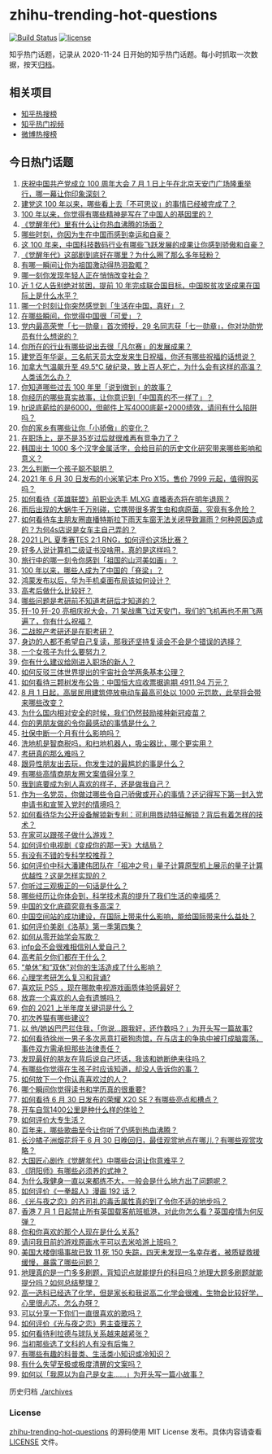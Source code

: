 # zhihu-trending-hot-questions

[![Build Status](https://github.com/justjavac/zhihu-trending-hot-questions/workflows/ci/badge.svg?branch=master)](https://github.com/justjavac/zhihu-trending-hot-questions/actions)
[![license](https://img.shields.io/github/license/justjavac/zhihu-trending-hot-questions)](https://github.com/justjavac/zhihu-trending-hot-questions/blob/master/LICENSE)

知乎热门话题，记录从 2020-11-24 日开始的知乎热门话题。每小时抓取一次数据，按天[归档](./archives)。

## 相关项目

- [知乎热搜榜](https://github.com/justjavac/zhihu-trending-top-search)
- [知乎热门视频](https://github.com/justjavac/zhihu-trending-hot-video)
- [微博热搜榜](https://github.com/justjavac/weibo-trending-hot-search)

## 今日热门话题

<!-- BEGIN -->
<!-- 最后更新时间 Thu Jul 01 2021 10:18:58 GMT+0800 (China Standard Time) -->

1. [庆祝中国共产党成立 100 周年大会 7 月 1
   日上午在北京天安门广场隆重举行，哪一幕让你印象深刻？](https://www.zhihu.com/question/469219832)
2. [建党这 100 年以来，哪些看上去「不可思议」的事情已经被完成了？](https://www.zhihu.com/question/468798487)
3. [100 年以来，你觉得有哪些精神是写在了中国人的基因里的？](https://www.zhihu.com/question/468804235)
4. [《觉醒年代》里有什么让你热血沸腾的场面？](https://www.zhihu.com/question/463613258)
5. [哪些时刻，你因为生在中国而感到幸运和自豪？](https://www.zhihu.com/question/460117828)
6. [这 100
   年来，中国科技数码行业有哪些飞跃发展的成果让你感到骄傲和自豪？](https://www.zhihu.com/question/468832684)
7. [《觉醒年代》这部剧到底好在哪里？为什么圈了那么多年轻粉？](https://www.zhihu.com/question/459410613)
8. [有哪一瞬间让你为祖国激动得热泪盈眶？](https://www.zhihu.com/question/276636947)
9. [哪一刻你发现年轻人正在悄悄改变社会？](https://www.zhihu.com/question/447184915)
10. [近 1 亿人告别绝对贫困，提前 10
    年完成联合国目标，中国脱贫攻坚成果在国际上是什么水平？](https://www.zhihu.com/question/446264543)
11. [哪一个时刻让你突然感觉到「生活在中国，真好」？](https://www.zhihu.com/question/446990478)
12. [在哪些瞬间，你觉得中国很「可爱」？](https://www.zhihu.com/question/455857255)
13. [党内最高荣誉「七一勋章」首次颁授，29
    名同志获「七一勋章」，你对功勋党员有什么想说的？](https://www.zhihu.com/question/468683456)
14. [你所在的行业有哪些说出去很「凡尔赛」的发展成果？](https://www.zhihu.com/question/447184680)
15. [建党百年华诞，三名航天员太空发来生日祝福，你还有哪些祝福的话想说？](https://www.zhihu.com/question/469119958)
16. [加拿大气温飙升至 49.5℃
    破纪录，致上百人死亡，为什么会有这样的高温？人类该怎么办？](https://www.zhihu.com/question/468776258)
17. [你知道哪些过去 100 年里「说到做到」的故事？](https://www.zhihu.com/question/464242642)
18. [你经历的哪些真实故事，让你意识到「中国真的不一样了」？](https://www.zhihu.com/question/429896850)
19. [hr说底薪给的是6000，但邮件上写4000底薪+2000绩效，请问有什么陷阱吗？](https://www.zhihu.com/question/279752230)
20. [你的家乡有哪些让你「小骄傲」的变化？](https://www.zhihu.com/question/447184809)
21. [在职场上，是不是35岁过后就很难再有竞争力了？](https://www.zhihu.com/question/468346955)
22. [韩国出土 1000
    多个汉字金属活字，会给目前的历史文化研究带来哪些影响和意义？](https://www.zhihu.com/question/468965792)
23. [怎么判断一个孩子聪不聪明？](https://www.zhihu.com/question/460441961)
24. [2021 年 6 月 30 日发布的小米笔记本 Pro X15，售价 7999
    元起，值得购买吗？](https://www.zhihu.com/question/469004337)
25. [如何看待《英雄联盟》前职业选手 MLXG 直播表态将在明年退网？](https://www.zhihu.com/question/466700437)
26. [雨后出现的大蜗牛千万别碰，它携带很多寄生虫和病原菌，究竟有多危险？](https://www.zhihu.com/question/468733508)
27. [如何看待车主朋友圈直播特斯拉下雨天车窗无法关闭导致漏雨？何种原因造成的？为何4s店说是女车主自己弄的？](https://www.zhihu.com/question/468832311)
28. [2021 LPL 夏季赛TES 2:1
    RNG，如何评价这场比赛？](https://www.zhihu.com/question/469157245)
29. [好多人说计算机二级证书没啥用，真的是这样吗？](https://www.zhihu.com/question/432050455)
30. [旅行中的哪一刻令你感到「祖国的山河美如画」？](https://www.zhihu.com/question/468764145)
31. [100 年以来，哪些人成为了中国的「脊梁」？](https://www.zhihu.com/question/469067940)
32. [鸿蒙发布以后，华为手机桌面布局该如何设计？](https://www.zhihu.com/question/462891140)
33. [高考后做什么比较好？](https://www.zhihu.com/question/461598440)
34. [哪些问题是考研前不知道考研后才知道的？](https://www.zhihu.com/question/269429538)
35. [歼-10 歼-20 亮相庆祝大会，71
    架战鹰飞过天安门，我们的飞机再也不用飞两遍了，你有什么祝福？](https://www.zhihu.com/question/469230952)
36. [二战脱产考研还是在职考研？](https://www.zhihu.com/question/459314874)
37. [身边的人都不希望自己复读，那我还坚持复读会不会是个错误的选择？](https://www.zhihu.com/question/467184183)
38. [一个女孩子为什么要努力？](https://www.zhihu.com/question/38936016)
39. [你有什么建议给刚进入职场的新人？](https://www.zhihu.com/question/286235997)
40. [如何反驳三体世界提出的宇宙社会学两条基本公理？](https://www.zhihu.com/question/468377300)
41. [如何看待三颗树发布公告：中国恒大应收票据逾期 4911.94
    万元？](https://www.zhihu.com/question/468886248)
42. [8 月 1 日起，高层民用建筑停放电动车最高可处以 1000
    元罚款，此举将会带来哪些改变？](https://www.zhihu.com/question/469014496)
43. [为什么国内相对安全的时候，我们仍然鼓励接种新冠疫苗？](https://www.zhihu.com/question/460128927)
44. [你的男朋友做的令你最感动的事情是什么？](https://www.zhihu.com/question/22586649)
45. [社保中断一个月有什么影响吗？](https://www.zhihu.com/question/304891093)
46. [洗地机是智商税吗，和扫地机器人，吸尘器比，哪个更实用？](https://www.zhihu.com/question/418512921)
47. [考研真的那么难吗？](https://www.zhihu.com/question/307289551)
48. [跟异性朋友出去玩，你发生过的最尴尬的事是什么？](https://www.zhihu.com/question/281832872)
49. [有哪些高情商朋友圈文案值得分享？](https://www.zhihu.com/question/464250111)
50. [我到底要成为别人喜欢的样子，还是做我自己？](https://www.zhihu.com/question/460688669)
51. [作为一名党员，你做过哪些令自己骄傲或开心的事情？还记得写下第一封入党申请书和宣誓入党时的情境吗？](https://www.zhihu.com/question/454178081)
52. [如何看待华为公开设备解锁新专利：可利用唇动特征解锁？背后有着怎样的技术？](https://www.zhihu.com/question/468759652)
53. [在家可以跟孩子做什么游戏？](https://www.zhihu.com/question/391201046)
54. [如何评价电视剧《变成你的那一天》大结局？](https://www.zhihu.com/question/468042255)
55. [有没有不错的专科学校推荐？](https://www.zhihu.com/question/286133002)
56. [如何评价中科大潘建伟团队在「祖冲之号」量子计算原型机上展示的量子计算优越性？这是怎样实现的？](https://www.zhihu.com/question/468741820)
57. [你听过三观极正的一句话是什么？](https://www.zhihu.com/question/316797926)
58. [哪些经历让你体会到，科学技术真的提升了我们生活的幸福感？](https://www.zhihu.com/question/459895565)
59. [中国的文化底蕴究竟有多高深？](https://www.zhihu.com/question/277040928)
60. [中国空间站的成功建设，在国际上带来什么影响，能给国际带来什么益处？](https://www.zhihu.com/question/465703732)
61. [如何评价美剧《洛基》第一季第四集？](https://www.zhihu.com/question/468004011)
62. [如何从零开始学会写歌？](https://www.zhihu.com/question/20437561)
63. [infp会不会很难相信别人爱自己？](https://www.zhihu.com/question/468342285)
64. [高考前夕你们都在干什么？](https://www.zhihu.com/question/463928370)
65. [“单休”和“双休”对你的生活造成了什么影响？](https://www.zhihu.com/question/464274735)
66. [心理学考研怎么复习和背诵?](https://www.zhihu.com/question/398130578)
67. [喜欢玩 PS5 ，现在哪款电视游戏画质体验感最好？](https://www.zhihu.com/question/468443671)
68. [放弃一个喜欢的人会有遗憾吗？](https://www.zhihu.com/question/467518860)
69. [你的 2021 上半年度关键词是什么？](https://www.zhihu.com/question/468483023)
70. [初次养猫有哪些建议?](https://www.zhihu.com/question/466558437)
71. [以
    他/她凶巴巴拦住我，「你说…跟我好，还作数吗？」为开头写一篇故事?](https://www.zhihu.com/question/468253321)
72. [如何看待徐州一男子多次恶意打砸狗肉馆，在与店主的争执中被打成脑震荡，事件双方需承担那些法律责任？](https://www.zhihu.com/question/467649024)
73. [发现最好的朋友在背后说自己坏话，我该和她断绝来往吗？](https://www.zhihu.com/question/463316530)
74. [有哪些你觉得在生孩子时应该知道，却没人告诉你的事？](https://www.zhihu.com/question/296368004)
75. [如何放下一个你认真喜欢过的人？](https://www.zhihu.com/question/466673263)
76. [哪个瞬间你觉得读书和学历真的很重要?](https://www.zhihu.com/question/466797792)
77. [如何看待 6 月 30 日发布的荣耀 X20
    SE？有哪些亮点和槽点？](https://www.zhihu.com/question/468990859)
78. [开车自驾1400公里是种什么样的体验？](https://www.zhihu.com/question/465961379)
79. [如何评价大专生活？](https://www.zhihu.com/question/295193493)
80. [百年来，哪些歌曲至今让你听了仍感到热血沸腾？](https://www.zhihu.com/question/455864364)
81. [长沙橘子洲烟花将于 6 月 30
    日晚回归，最佳观赏地点在哪儿？有哪些观赏攻略？](https://www.zhihu.com/question/468494209)
82. [大国匠心剧作《觉醒年代》中哪些台词让你意难平？](https://www.zhihu.com/question/461299889)
83. [《阴阳师》有哪些必须养的式神？](https://www.zhihu.com/question/311961456)
84. [为什么我健身一直以来都练不大，一般会是什么地方出了问题呢？](https://www.zhihu.com/question/461175616)
85. [如何评价《一拳超人》漫画 192 话？](https://www.zhihu.com/question/468006367)
86. [《光与夜之恋》的齐司礼的毒舌属性真的到了令你不适的地步吗？](https://www.zhihu.com/question/468522825)
87. [香港 7 月 1
    日起禁止所有英国载客航班抵港，对此你怎么看？英国疫情为何反弹？](https://www.zhihu.com/question/468775842)
88. [你和你喜欢的那个人现在是什么关系?](https://www.zhihu.com/question/467896413)
89. [请问我目前的游戏原画水平可以去米哈游上班吗？](https://www.zhihu.com/question/441867303)
90. [美国大楼倒塌事故已致 11 死 150
    失踪，四天未发现一名幸存者，被质疑救援缓慢，暴露了哪些问题？](https://www.zhihu.com/question/468831412)
91. [地理真的是一门多多刷题，背知识点就能提升的科目吗？地理大题多刷题就能提分吗？如何总结整理？](https://www.zhihu.com/question/458351725)
92. [高一选科已经选了化学，但是家长和我说高二化学会很难，生物会比较好学，心里很忐忑，怎么办呀？](https://www.zhihu.com/question/416822698)
93. [可以分享一下你们一直很喜欢的歌吗？](https://www.zhihu.com/question/466865043)
94. [如何评价《光与夜之恋》男主查理苏？](https://www.zhihu.com/question/466812225)
95. [如何看待利拉德与球队关系越来越紧张？](https://www.zhihu.com/question/468425818)
96. [当初那些选了文科的人有没有后悔？](https://www.zhihu.com/question/462661816)
97. [有哪些有趣的科普类、生活类小知识或冷知识？](https://www.zhihu.com/question/41128601)
98. [有什么失望至极或极度清醒的文案吗？](https://www.zhihu.com/question/465666518)
99. [如何以「我原以为自己是女主……」为开头写一篇小故事？](https://www.zhihu.com/question/465978427)

<!-- END -->

历史归档 [./archives](./archives)

### License

[zhihu-trending-hot-questions](https://github.com/justjavac/zhihu-trending-hot-questions)
的源码使用 MIT License 发布。具体内容请查看 [LICENSE](./LICENSE) 文件。
